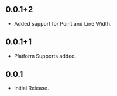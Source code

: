 ## 0.0.1+2
* Added support for Point and Line Width.

## 0.0.1+1
* Platform Supports added.

## 0.0.1
* Initial Release.
